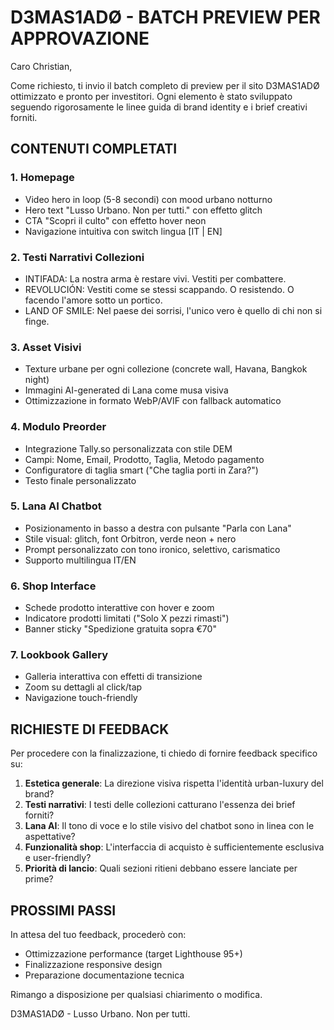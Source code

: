# D3MAS1ADØ - BATCH PREVIEW PER APPROVAZIONE

Caro Christian,

Come richiesto, ti invio il batch completo di preview per il sito D3MAS1ADØ ottimizzato e pronto per investitori. Ogni elemento è stato sviluppato seguendo rigorosamente le linee guida di brand identity e i brief creativi forniti.

## CONTENUTI COMPLETATI

### 1. Homepage
- Video hero in loop (5-8 secondi) con mood urbano notturno
- Hero text "Lusso Urbano. Non per tutti." con effetto glitch
- CTA "Scopri il culto" con effetto hover neon
- Navigazione intuitiva con switch lingua [IT | EN]

### 2. Testi Narrativi Collezioni
- INTIFADA: La nostra arma è restare vivi. Vestiti per combattere.
- REVOLUCIÓN: Vestiti come se stessi scappando. O resistendo. O facendo l'amore sotto un portico.
- LAND OF SMILE: Nel paese dei sorrisi, l'unico vero è quello di chi non si finge.

### 3. Asset Visivi
- Texture urbane per ogni collezione (concrete wall, Havana, Bangkok night)
- Immagini AI-generated di Lana come musa visiva
- Ottimizzazione in formato WebP/AVIF con fallback automatico

### 4. Modulo Preorder
- Integrazione Tally.so personalizzata con stile DEM
- Campi: Nome, Email, Prodotto, Taglia, Metodo pagamento
- Configuratore di taglia smart ("Che taglia porti in Zara?")
- Testo finale personalizzato

### 5. Lana AI Chatbot
- Posizionamento in basso a destra con pulsante "Parla con Lana"
- Stile visual: glitch, font Orbitron, verde neon + nero
- Prompt personalizzato con tono ironico, selettivo, carismatico
- Supporto multilingua IT/EN

### 6. Shop Interface
- Schede prodotto interattive con hover e zoom
- Indicatore prodotti limitati ("Solo X pezzi rimasti")
- Banner sticky "Spedizione gratuita sopra €70"

### 7. Lookbook Gallery
- Galleria interattiva con effetti di transizione
- Zoom su dettagli al click/tap
- Navigazione touch-friendly

## RICHIESTE DI FEEDBACK

Per procedere con la finalizzazione, ti chiedo di fornire feedback specifico su:

1. **Estetica generale**: La direzione visiva rispetta l'identità urban-luxury del brand?
2. **Testi narrativi**: I testi delle collezioni catturano l'essenza dei brief forniti?
3. **Lana AI**: Il tono di voce e lo stile visivo del chatbot sono in linea con le aspettative?
4. **Funzionalità shop**: L'interfaccia di acquisto è sufficientemente esclusiva e user-friendly?
5. **Priorità di lancio**: Quali sezioni ritieni debbano essere lanciate per prime?

## PROSSIMI PASSI

In attesa del tuo feedback, procederò con:
- Ottimizzazione performance (target Lighthouse 95+)
- Finalizzazione responsive design
- Preparazione documentazione tecnica

Rimango a disposizione per qualsiasi chiarimento o modifica.

D3MAS1ADØ - Lusso Urbano. Non per tutti.
